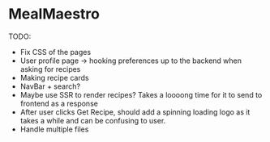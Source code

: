 # MealMaestro

TODO:
- Fix CSS of the pages
- User profile page -> hooking preferences up to the backend when asking for recipes
- Making recipe cards
- NavBar + search?
- Maybe use SSR to render recipes? Takes a loooong time for it to send to frontend as a response
- After user clicks Get Recipe, should add a spinning loading logo as it takes a while and can be confusing to user.
- Handle multiple files
